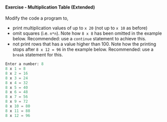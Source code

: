 #### Exercise - Multiplication Table (Extended)

Modify the code a program to,
* print multiplication values of up to `x 20` (not up to `x 10` as before)
* omit squares (i.e. `n*n`). Note how `8 x 8` has been omitted in the example below. Recommended: use a `continue` statement to achieve this.
* not print rows that has a value higher than 100. Note how the printing stops after `8 x 12 = 96` in the example below. Recommended: use a `break` statement for this.

```python
Enter a number: 8
8 x 1 = 8
8 x 2 = 16
8 x 3 = 24
8 x 4 = 32
8 x 5 = 40
8 x 6 = 48
8 x 7 = 56
8 x 9 = 72
8 x 10 = 80
8 x 11 = 88
8 x 12 = 96
```